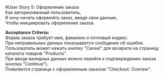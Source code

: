 #User Story 5: Оформление заказа  
Как авторизованный пользователь,  
Я хочу начать оформлять заказ, введя свои данные,  
Чтобы инициировать оформление заказа.  

**Acceptance Criteria:**  
Форма заказа требует имя, фамилию и почтовый индекс.  
При неправильных данных показывается сообщение об ошибке.  
Пользователь может нажать кнопку "Cansel" для возврата на страницу каталога товаров "Products".  
При вводе валидных данных можно перейти к подтверждению заказа (кнопка "Continue").  
Появляется страница с оформленным заказом "Checkout: Overiew".  
